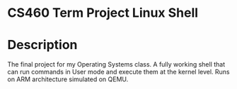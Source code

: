 # CS460 Term Project Linux Shell


# Description

The final project for my Operating Systems class. A fully working shell that can run commands in User mode and execute them at the kernel level.
Runs on ARM architecture simulated on QEMU.
